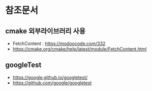 # 참조문서
## cmake 외부라이브러리 사용 
- FetchContent : https://modoocode.com/332
- https://cmake.org/cmake/help/latest/module/FetchContent.html
## googleTest
- https://google.github.io/googletest/
- https://github.com/google/googletest
